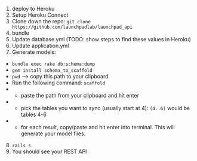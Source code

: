 1. deploy to Heroku
2. Setup Heroku Connect
3. Clone down the repo: `git clone https://github.com/launchpadlab/launchpad_api`
4. bundle
5. Update database.yml (TODO: show steps to find these values in Heroku)
6. Update application.yml
7. Generate models:
- `bundle exec rake db:schema:dump`
- `gem install schema_to_scaffold`
- `pwd` --> copy this path to your clipboard
- Run the following command: `scaffold`
- - paste the path from your clipboard and hit enter
- - pick the tables you want to sync (usually start at 4): `(4..6)` would be tables 4-6
- - for each result, copy/paste and hit enter into terminal. This will generate your model files.
8. `rails s`
9. You should see your REST API